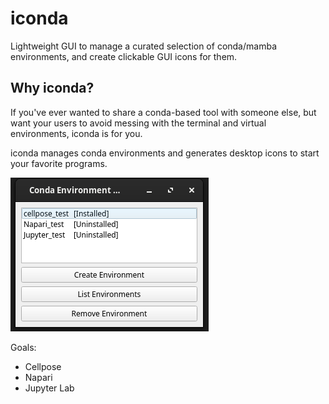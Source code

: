 # iconda
Lightweight GUI to manage a curated selection of conda/mamba environments, and create clickable GUI icons for them.

## Why iconda?
If you've ever wanted to share a conda-based tool with someone else, but want your users to avoid messing with the terminal and virtual environments, iconda is for you.

iconda manages conda environments and generates desktop icons to start your favorite programs.

![](assets/iconda_gui.png)

Goals:
- Cellpose
- Napari
- Jupyter Lab

